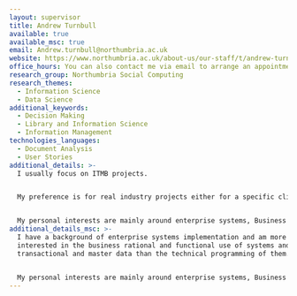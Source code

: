 ```yaml
---
layout: supervisor
title: Andrew Turnbull
available: true
available_msc: true
email: Andrew.turnbull@northumbria.ac.uk
website: https://www.northumbria.ac.uk/about-us/our-staff/t/andrew-turnbull/
office_hours: You can also contact me via email to arrange an appointment.
research_group: Northumbria Social Computing
research_themes:
  - Information Science
  - Data Science
additional_keywords:
  - Decision Making
  - Library and Information Science
  - Information Management
technologies_languages:
  - Document Analysis
  - User Stories
additional_details: >-
  I usually focus on ITMB projects.


  My preference is for real industry projects either for a specific client or inspired by observation/identification of a real problem or issue (often from placement). In many of the most interesting (and successful) cases, the complexity and interest is in identifying and specifying the necessary business processes and constraints rather than in the final application. 


  My personal interests are mainly around enterprise systems, Business Processes, Business Systems, IT operations,  success metrics, transactional processing and systems implementation issues.
additional_details_msc: >-
  I have a background of enterprise systems implementation and am more
  interested in the business rational and functional use of systems and their
  transactional and master data than the technical programming of them. 


  My personal interests are mainly around enterprise systems, Business Processes, Business Systems, IT operations,  success metrics, transactional processing and systems implementation issues. (I would like to investigate "process mining" but haven't managed to free up the time yet.)
---
```

